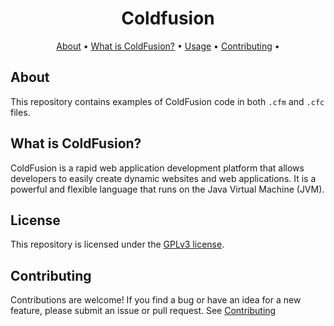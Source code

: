 <h1 align="center">Coldfusion</h1>

<p align="center">
  <a href="#about">About</a> •
  <a href="#what is coldfusion?">What is ColdFusion?</a> •
  <a href="#license">Usage</a> •
  <a href="#contributing">Contributing</a> •
</p>

## About

This repository contains examples of ColdFusion code in both `.cfm` and `.cfc` files.

## What is ColdFusion?

ColdFusion is a rapid web application development platform that allows developers to easily create dynamic websites and web applications. It is a powerful and flexible language that runs on the Java Virtual Machine (JVM).

## License

This repository is licensed under the [GPLv3 license](LICENSE.md).

## Contributing

Contributions are welcome! If you find a bug or have an idea for a new feature, please submit an issue or pull request. See [Contributing](./CONTRIBUTING.md)
